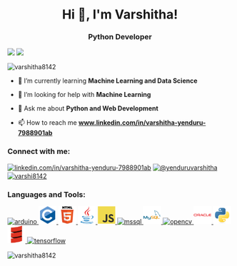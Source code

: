 <h1 align="center">Hi 👋, I'm Varshitha!</h1>
<h3 align="center">Python Developer</h3>
<img src=https://assets.leetcode.com/users/images/c8acfcbc-a03c-42d1-a125-c745fadb6618_1643607973.8599598.gif>
<img src=https://assets.leetcode.com/users/images/fcda8541-fcd0-44c6-b65a-324c09c95223_1643608046.9153721.gif>

<p align="left"> <img src="https://komarev.com/ghpvc/?username=varshitha8142&label=Profile%20views&color=0e75b6&style=flat" alt="varshitha8142" /> </p>

- 🌱 I’m currently learning **Machine Learning and Data Science**

- 🤝 I’m looking for help with **Machine Learning**

- 💬 Ask me about **Python and Web Development**

- 📫 How to reach me **www.linkedin.com/in/varshitha-yenduru-7988901ab**

<h3 align="left">Connect with me:</h3>
<p align="left">
<a href="https://linkedin.com/in/linkedin.com/in/varshitha-yenduru-7988901ab" target="blank"><img align="center" src="https://raw.githubusercontent.com/rahuldkjain/github-profile-readme-generator/master/src/images/icons/Social/linked-in-alt.svg" alt="linkedin.com/in/varshitha-yenduru-7988901ab" height="30" width="40" /></a>
<a href="https://www.hackerrank.com/@yenduruvarshitha" target="blank"><img align="center" src="https://raw.githubusercontent.com/rahuldkjain/github-profile-readme-generator/master/src/images/icons/Social/hackerrank.svg" alt="@yenduruvarshitha" height="30" width="40" /></a>
<a href="https://codeforces.com/profile/varshi8142" target="blank"><img align="center" src="https://cdn.jsdelivr.net/npm/simple-icons@3.0.1/icons/codeforces.svg" alt="varshi8142" height="30" width="40" /></a>
</p>

<h3 align="left">Languages and Tools:</h3>
<p align="left"> <a href="https://www.arduino.cc/" target="_blank"> <img src="https://cdn.worldvectorlogo.com/logos/arduino-1.svg" alt="arduino" width="40" height="40"/> </a> <a href="https://www.cprogramming.com/" target="_blank"> <img src="https://raw.githubusercontent.com/devicons/devicon/master/icons/c/c-original.svg" alt="c" width="40" height="40"/> </a> <a href="https://www.w3.org/html/" target="_blank"> <img src="https://raw.githubusercontent.com/devicons/devicon/master/icons/html5/html5-original-wordmark.svg" alt="html5" width="40" height="40"/> </a> <a href="https://www.java.com" target="_blank"> <img src="https://raw.githubusercontent.com/devicons/devicon/master/icons/java/java-original.svg" alt="java" width="40" height="40"/> </a> <a href="https://developer.mozilla.org/en-US/docs/Web/JavaScript" target="_blank"> <img src="https://raw.githubusercontent.com/devicons/devicon/master/icons/javascript/javascript-original.svg" alt="javascript" width="40" height="40"/> </a> <a href="https://www.microsoft.com/en-us/sql-server" target="_blank"> <img src="https://www.svgrepo.com/show/303229/microsoft-sql-server-logo.svg" alt="mssql" width="40" height="40"/> </a> <a href="https://www.mysql.com/" target="_blank"> <img src="https://raw.githubusercontent.com/devicons/devicon/master/icons/mysql/mysql-original-wordmark.svg" alt="mysql" width="40" height="40"/> </a> <a href="https://opencv.org/" target="_blank"> <img src="https://www.vectorlogo.zone/logos/opencv/opencv-icon.svg" alt="opencv" width="40" height="40"/> </a> <a href="https://www.oracle.com/" target="_blank"> <img src="https://raw.githubusercontent.com/devicons/devicon/master/icons/oracle/oracle-original.svg" alt="oracle" width="40" height="40"/> </a> <a href="https://www.python.org" target="_blank"> <img src="https://raw.githubusercontent.com/devicons/devicon/master/icons/python/python-original.svg" alt="python" width="40" height="40"/> </a> <a href="https://www.scala-lang.org" target="_blank"> <img src="https://raw.githubusercontent.com/devicons/devicon/master/icons/scala/scala-original.svg" alt="scala" width="40" height="40"/> </a> <a href="https://www.tensorflow.org" target="_blank"> <img src="https://www.vectorlogo.zone/logos/tensorflow/tensorflow-icon.svg" alt="tensorflow" width="40" height="40"/> </a> </p>

<p><img align="center" src="https://github-readme-stats.vercel.app/api/top-langs?username=varshitha8142&show_icons=true&locale=en&layout=compact" alt="varshitha8142" /></p>
